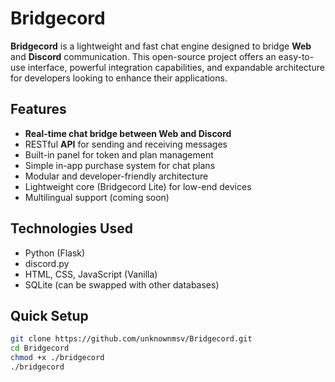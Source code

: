 # Bridgecord

**Bridgecord** is a lightweight and fast chat engine designed to bridge **Web** and **Discord** communication. This open-source project offers an easy-to-use interface, powerful integration capabilities, and expandable architecture for developers looking to enhance their applications.

## Features

- **Real-time chat bridge between Web and Discord**
- RESTful **API** for sending and receiving messages
- Built-in panel for token and plan management
- Simple in-app purchase system for chat plans
- Modular and developer-friendly architecture
- Lightweight core (Bridgecord Lite) for low-end devices
- Multilingual support (coming soon)

## Technologies Used

- Python (Flask)
- discord.py
- HTML, CSS, JavaScript (Vanilla)
- SQLite (can be swapped with other databases)

## Quick Setup

```bash
git clone https://github.com/unknownmsv/Bridgecord.git
cd Bridgecord
chmod +x ./bridgecord
./bridgecord
